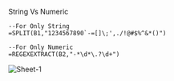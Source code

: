 

String Vs Numeric
```
--For Only String
=SPLIT(B1,"1234567890`-=[]\;',./!@#$%^&*()")

--For Only Numeric
=REGEXEXTRACT(B2,"-*\d*\.?\d+")

```
![Sheet-1](https://user-images.githubusercontent.com/110928130/185843166-dcfc608b-3c9d-43e1-b8a0-d9087a11834e.jpg)
